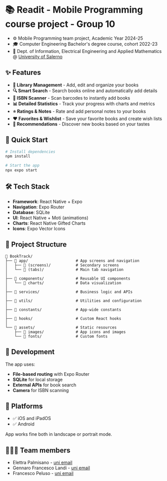 # 📚 Readit - Mobile Programming course project - Group 10
- ⚙️ Mobile Programming team project, Academic Year 2024-25
- 🎓 Computer Engineering Bachelor's degree course, cohort 2022-23
- 🏫 Dept. of Information, Electrical Engineering and Applied Mathematics @ [University of Salerno](https://unisa.it/)

## ✨ Features

- **📖 Library Management** - Add, edit and organize your books
- **🔍 Smart Search** - Search books online and automatically add details
- **📱 ISBN Scanner** - Scan barcodes to instantly add books
- **📊 Detailed Statistics** - Track your progress with charts and metrics
- **⭐ Ratings & Notes** - Rate and add personal notes to your books
- **❤️ Favorites & Wishlist** - Save your favorite books and create wish lists
- **🎯 Recommendations** - Discover new books based on your tastes

## 🚀 Quick Start

```bash
# Install dependencies
npm install

# Start the app
npx expo start
```

## 🛠️ Tech Stack

- **Framework**: React Native + Expo
- **Navigation**: Expo Router
- **Database**: SQLite
- **UI**: React Native + Moti (animations)
- **Charts**: React Native Gifted Charts
- **Icons**: Expo Vector Icons

## 📁 Project Structure

```
📁 BookTrack/
├── 📁 app/                     # App screens and navigation
│   ├── 📁 (screens)/           # Secondary screens
│   └── 📁 (tabs)/              # Main tab navigation
│
├── 📁 components/              # Reusable UI components
│   └── 📁 charts/              # Data visualization
│
├── 📁 services/                # Business logic and APIs
│
├── 📁 utils/                   # Utilities and configuration
│
├── 📁 constants/               # App-wide constants
│
├── 📁 hooks/                   # Custom React hooks
│
└── 📁 assets/                  # Static resources
    ├── 📁 images/              # App icons and images
    └── 📁 fonts/               # Custom fonts
```

## 🔧 Development

The app uses:
- **File-based routing** with Expo Router
- **SQLite** for local storage
- **External APIs** for book search
- **Camera** for ISBN scanning

## 📱 Platforms

- ✅ iOS and iPadOS
- ✅ Android

App works fine both in landscape or portrait mode.

## 🧑🏻‍💻 Team members
- Elettra Palmisano - [uni email](mailto:e.palmisano1@studenti.unisa.it )
- Gennaro Francesco Landi - [uni email](mailto:g.landi83@studenti.unisa.it)
- Francesco Peluso - [uni email](mailto:f.peluso29@studenti.unisa.it)